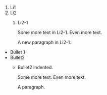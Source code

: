 1. Li1
1. Li2
   1. Li2-1

      Some more text in Li2-1.
      Even more text.

      A new paragraph in Li2-1.

* Bullet 1
* Bullet2
   * Bullet2 indented.

     Some more text.
     Even more text.

     A paragraph.
